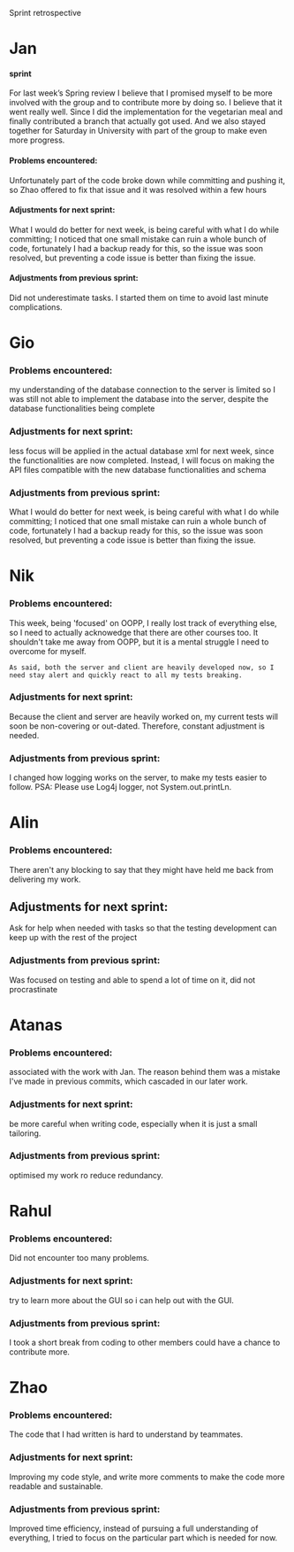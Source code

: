 Sprint retrospective

# Jan
#### sprint 
For last week’s Spring review I believe that I promised myself to be more involved with the group and to contribute more by doing so. I believe that it went really well. Since I did the implementation for the vegetarian meal and finally contributed a branch that actually got used. And we also stayed together for Saturday in University with part of the group to make even more progress.

#### Problems encountered:
Unfortunately part of the code broke down while committing and pushing it, so Zhao offered to fix that issue and it was resolved within a few hours

#### Adjustments for next sprint:
What I would do better for next week, is being careful with what I do while committing; I noticed that one small mistake can ruin a whole bunch of code, fortunately I had a backup ready for this, so the issue was soon resolved, but preventing a code issue is better than fixing the issue.

#### Adjustments from previous sprint:
Did not underestimate tasks. I started them on time to avoid last minute complications. 

# Gio
### Problems encountered:
my understanding of the database connection to the server is limited so I was still not able to implement the database into the server, despite the database functionalities being complete

### Adjustments for next sprint:
less focus will be applied in the actual database xml for next week, since the functionalities are now completed. Instead, I will focus on making the API files compatible with the new database functionalities and schema

### Adjustments from previous sprint:
What I would do better for next week, is being careful with what I do while committing; I noticed that one small mistake can ruin a whole bunch of code, fortunately I had a backup ready for this, so the issue was soon resolved, but preventing a code issue is better than fixing the issue.

# Nik

### Problems encountered:
This week, being 'focused' on OOPP, I really lost track of everything else, so I need to actually acknowedge that there are other courses too.
	It shouldn't take me away from OOPP, but it is a mental struggle I need to overcome for myself.
	
	As said, both the server and client are heavily developed now, so I need stay alert and quickly react to all my tests breaking.

### Adjustments for next sprint:
Because the client and server are heavily worked on, my current tests will soon be non-covering or out-dated. Therefore, constant adjustment is needed.

### Adjustments from previous sprint:
I changed how logging works on the server, to make my tests easier to follow. PSA: Please use Log4j logger, not System.out.printLn.

# Alin

### Problems encountered:
There aren't any blocking to say that they might have held me back from delivering my work.

## Adjustments for next sprint:
Ask for help when needed with tasks so that the testing development can keep up with the rest of the project

### Adjustments from previous sprint:
Was focused on testing and able to spend a lot of time on it, did not procrastinate

# Atanas

### Problems encountered:
associated with the work with Jan. The reason behind them was a mistake I've made in previous commits, which cascaded in our later work.

### Adjustments for next sprint:
be more careful when writing code, especially when it is just a small tailoring.

### Adjustments from previous sprint:
optimised my work ro reduce redundancy.

# Rahul

### Problems encountered:
Did not encounter too many problems. 

### Adjustments for next sprint:
try to learn more about the GUI so i can help out with the GUI. 

### Adjustments from previous sprint:
I took a short break from coding to other members could have a chance to contribute more. 

# Zhao

### Problems encountered:
The code that I had written is hard to understand by teammates.

### Adjustments for next sprint:
Improving my code style, and write more comments to make the code more readable and sustainable.
### Adjustments from previous sprint:
Improved time efficiency, instead of pursuing a full understanding of everything, I tried to focus on the particular part which is needed for now.